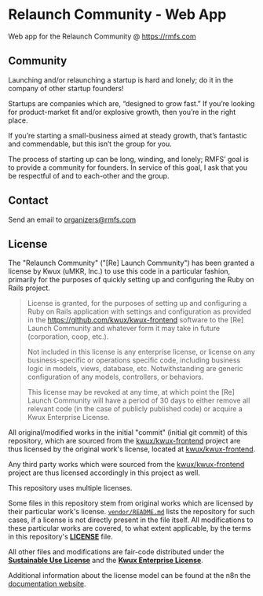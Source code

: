# Relaunch Community - Web App

Web app for the Relaunch Community @ https://rmfs.com

## Community

Launching and/or relaunching a startup is hard and lonely; do it in the company of other startup founders!

Startups are companies which are, “designed to grow fast.” If you’re looking for product-market fit and/or explosive growth, then you’re in the right place.

If you’re starting a small-business aimed at steady growth, that’s fantastic and commendable, but this isn’t the group for you.

The process of starting up can be long, winding, and lonely; RMFS’ goal is to provide a community for founders. In service of this goal, I ask that you be respectful of and to each-other and the group.


## Contact

Send an email to organizers@rmfs.com

## License

The "Relaunch Community" ("[Re] Launch Community") has been granted 
a license by Kwux (uMKR, Inc.) to use this code in a particular fashion,
primarily for the purposes of quickly setting up and configuring
the Ruby on Rails project.

> License is granted, for the purposes of setting up and configuring a Ruby on Rails application with settings and configuration as provided in the https://github.com/kwux/kwux-frontend software to the [Re] Launch Community and whatever form it may take in future (corporation, coop, etc.).
>
> Not included in this license is any enterprise license, or license on any business-specific or operations specific code, including business logic in models, views, database, etc. Notwithstanding are generic configuration of any models, controllers, or behaviors.
>
> This license may be revoked at any time, at which point the [Re] Launch Community will have a period of 30 days to either remove all relevant code (in the case of publicly published code) or acquire a Kwux Enterprise License.

All original/modified works in the initial "commit" (initial git commit) of this repository,
which are sourced from the [kwux/kwux-frontend](https://github.com/kwux/kwux-frontend) project
are thus licensed by the original work's license, located at [kwux/kwux-frontend](https://github.com/kwux/kwux-frontend/LICENSE.md).

Any third party works which were sourced from the [kwux/kwux-frontend](https://github.com/kwux/kwux-frontend) project
are thus licensed accordingly in this project as well.

This repository uses multiple licenses.

Some files in this repository stem from original works which are licensed by 
their particular work's license. 
[`vendor/README.md`](https://github.com/relaunch-community/web-app/blob/main/vendor/README.md) lists the repository for such cases, if
a license is not directly present in the file itself.
All modifications to these particular works are covered, to what extent applicable,
by the terms in this repository's [**LICENSE**](https://github.com/relaunch-community/web-app/blob/main/LICENSE.md) file.

All other files and modifications are fair-code distributed under the 
[**Sustainable Use License**](https://github.com/relaunch-community/web-app/blob/main/LICENSE.md)
and the [**Kwux Enterprise License**](https://github.com/relaunch-community/web-app/blob/main/LICENSE_EE.md).

Additional information about the license model can be found at the n8n
the [documentation website](https://docs.n8n.io/reference/license/).